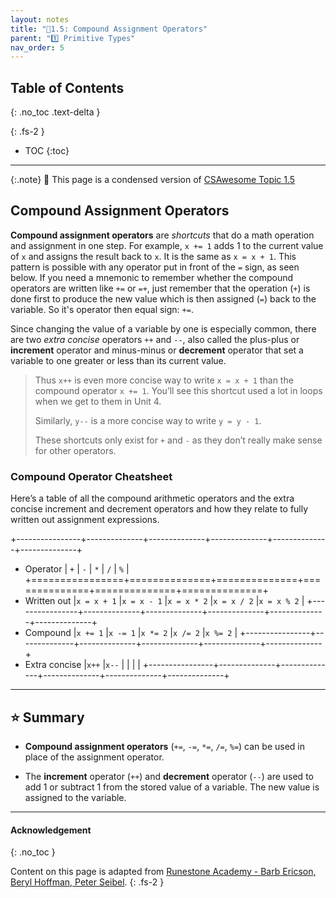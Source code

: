 ```yaml
---
layout: notes
title: "📓1.5: Compound Assignment Operators" 
parent: "1️⃣ Primitive Types"
nav_order: 5
---
```


## Table of Contents
{: .no_toc .text-delta }

{: .fs-2 }
- TOC
{:toc}

---

{:.note}
📖 This page is a condensed version of [CSAwesome Topic 1.5](https://runestone.academy/ns/books/published/csawesome/Unit1-Getting-Started/topic-1-5-shortcutoperators.html?mode=browsing)


## Compound Assignment Operators

**Compound assignment operators** are _shortcuts_ that do a math operation and
assignment in one step. For example, ``x += 1`` adds 1 to the current value of
``x`` and assigns the result back to ``x``. It is the same as ``x = x + 1``.
This pattern is possible with any operator put in front of the ``=`` sign, as
seen below. If you need a mnemonic to remember whether the compound operators
are written like ``+=`` or ``=+``, just remember that the operation (``+``) is
done first to produce the new value which is then assigned (``=``) back to the
variable. So it's operator then equal sign: ``+=``.

Since changing the value of a variable by one is especially common, there are
two _extra concise_ operators ``++`` and ``--``, also called the plus-plus or
**increment** operator and minus-minus or **decrement** operator that set a
variable to one greater or less than its current value.

> Thus ``x++`` is even more concise way to write ``x = x + 1`` than the compound
operator ``x += 1``. You’ll see this shortcut used a lot in loops when we get to
them in Unit 4.
> 
> Similarly, ``y--`` is a more concise way to write ``y = y - 1``.
>
> These shortcuts only exist for ``+`` and ``-`` as they don’t really make sense
for other operators.

### Compound Operator Cheatsheet
Here’s a table of all the compound arithmetic operators and the extra concise
increment and decrement operators and how they relate to fully written out
assignment expressions. 

+----------------+--------------+--------------+--------------+--------------+--------------+
+ Operator       | ``+``        | ``-``        | ``*``        | ``/``        | ``%``        |
+================+==============+==============+==============+==============+==============+
+ Written out    |``x = x + 1`` |``x = x - 1`` |``x = x * 2`` |``x = x / 2`` |``x = x % 2`` |
+----------------+--------------+--------------+--------------+--------------+--------------+
+ Compound       |``x += 1``    |``x -= 1``    |``x *= 2``    |``x /= 2``    |``x %= 2``    |
+----------------+--------------+--------------+--------------+--------------+--------------+
+ Extra concise  |``x++``       |``x--``       |              |              |              |
+----------------+--------------+--------------+--------------+--------------+--------------+

---

## ⭐️ Summary

- **Compound assignment operators** (``+=``, ``-=``, ``*=``, ``/=``, ``%=``) can be
  used in place of the assignment operator.

- The **increment** operator (``++``) and **decrement** operator (``--``) are used to
  add 1 or subtract 1 from the stored value of a variable. The new value is
  assigned to the variable.


---

#### Acknowledgement
{: .no_toc }

Content on this page is adapted from [Runestone Academy - Barb Ericson, Beryl Hoffman, Peter Seibel](https://runestone.academy/ns/books/published/csawesome/index.html?mode=browsing).
{: .fs-2 }

